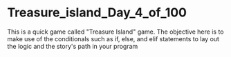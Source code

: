 # Treasure_island_Day_4_of_100

This is a quick game called  "Treasure Island" game. The objective here is to make use of the conditionals such as if, else, and elif statements to lay out the logic and the story's path in your program
